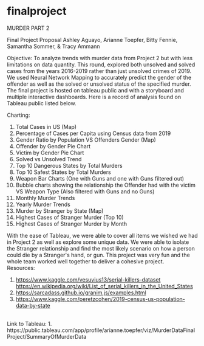 # finalproject
MURDER PART 2

Final Project Proposal
Ashley Aguayo, Arianne Toepfer, Bitty Fennie, 
Samantha Sommer, & Tracy Ammann<br>

Objective:
	To analyze trends with murder data from Project 2 but with less limitations on data quantity. This round, explored both unsolved and solved cases from the years 2016-2019 rather than just unsolved crimes of 2019.
	We used Neural Network Mapping to accurately predict the gender of the offender as well as the solved or unsolved status of the specified murder. The final project is hosted on tableau public and with a storyboard and multiple interactive dashboards. Here is a record of analysis found on Tableau public listed below.

Charting:
1. Total Cases in US (Map)
2. Percentage of Cases per Capita using Census data from 2019
3. Gender Ratio by Population VS Offenders Gender (Map)
4. Offender by Gender Pie Chart
5. Victim by Gender Pie Chart
6. Solved vs Unsolved Trend
7. Top 10 Dangerous States by Total Murders
8. Top 10 Safest States by Total Murders
9. Weapon Bar Charts (One with Guns and one with Guns filtered out)
10. Bubble charts showing the relationship the Offender had with the victim VS Weapon Type (Also filtered with Guns and no Guns)
11. Monthly Murder Trends
12. Yearly Murder Trends
13. Murder by Stranger by State (Map)
14. Highest Cases of Stranger Murder (Top 10)
15. Highest Cases of Stranger Murder by Month

With the ease of Tableau, we were able to cover all items we wished we had in Project 2 as well as explore some unique data. We were able to isolate the Stranger relationship and find the most likely scenario on how a person could die by a Stranger's hand, or gun. This project was very fun and the whole team worked well together to deliver a cohesive project. <br>
Resources:
1. https://www.kaggle.com/vesuvius13/serial-killers-dataset https://en.wikipedia.org/wiki/List_of_serial_killers_in_the_United_States
2. https://sarcadass.github.io/granim.js/examples.html
3. https://www.kaggle.com/peretzcohen/2019-census-us-population-data-by-state
<br>
Link to Tableau:
1. https://public.tableau.com/app/profile/arianne.toepfer/viz/MurderDataFinalProject/SummaryOfMurderData
